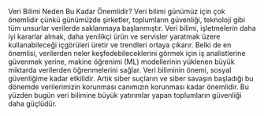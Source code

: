 Veri Bilimi Neden Bu Kadar Önemlidir?
Veri bilimi günümüz için çok önemlidir çünkü günümüzde şirketler, toplumların güvenliği, teknoloji gibi tüm unsurlar verilerde saklanmaya başlanmıştır. Veri bilimi, işletmelerin daha iyi kararlar almak, daha yenilikçi ürün ve servisler yaratmak üzere kullanabileceği içgörüleri üretir ve trendleri ortaya çıkarır. Belki de en önemlisi, verilerden neler keşfedebileceklerini görmek için iş analistlerine güvenmek yerine, makine öğrenimi (ML) modellerinin yüklenen büyük miktarda verilerden öğrenmelerini sağlar.
Veri biliminin önemi, sosyal güvenliğime kadar etkilidir. Artık siber suçların ve siber savaşın başladığı bu dönemde verilerimizin korunması canımızın korunması kadar önemlidir. Bu yüzden bugün veri bilimine büyük yatırımlar yapan toplumların güvenliği daha güçlüdür. 
